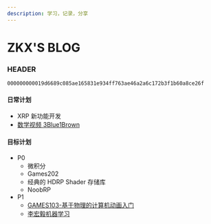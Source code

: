 ```yaml
---
description: 学习，记录，分享
---
```


# ZKX'S BLOG

### HEADER

`000000000019d6689c085ae165831e934ff763ae46a2a6c172b3f1b60a8ce26f`

#### 日常计划

- XRP 新功能开发
- [数学视频 3Blue1Brown](https://space.bilibili.com/88461692/)

#### 目标计划

- P0
  - 微积分
  - Games202
  - 经典的 HDRP Shader 存储库
  - NoobRP
- P1
  - [GAMES103-基于物理的计算机动画入门](https://www.bilibili.com/video/BV12Q4y1S73g)
  - [李宏毅机器学习](https://www.bilibili.com/video/BV1JE411g7XF)